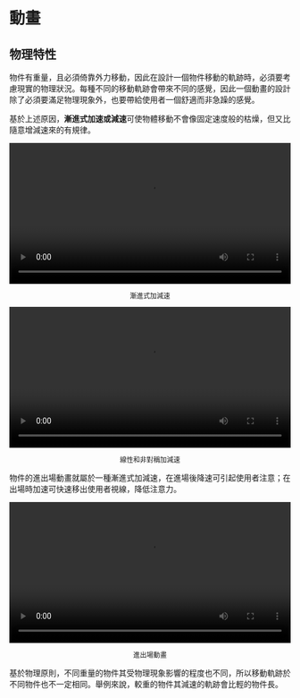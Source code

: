 # 動畫
## 物理特性
物件有重量，且必須倚靠外力移動，因此在設計一個物件移動的軌跡時，必須要考慮現實的物理狀況。每種不同的移動軌跡會帶來不同的感覺，因此一個動畫的設計除了必須要滿足物理現象外，也要帶給使用者一個舒適而非急躁的感覺。

基於上述原因，**漸進式加速或減速**可使物體移動不會像固定速度般的枯燥，但又比隨意增減速來的有規律。
<div>
<video height="auto" width="100%" preload="metadata" loop="" controls>
  <source src="https://material-design.storage.googleapis.com/videos/animation-authentic-motion-authenticMotion_massAndWeight_ex1_large_xhdpi.webm" type="video/webm">
  <source src="https://material-design.storage.googleapis.com/videos/animation-authentic-motion-authenticMotion_massAndWeight_ex1_large_xhdpi.mp4" type="video/mp4">
</video>
  <p style="text-align: center; font-size:12px"> 漸進式加減速</p>
</div>

<div>
<video height="auto" width="100%" preload="metadata" loop="" controls>
  <source src="http://material-design.storage.googleapis.com/publish/material_v_4/material_ext_publish/0B3T7oTWa3HiFVk5Lc195M3c4a28/animation-authenticmotion-massandweight-linear.webm" type="video/webm">
  <source src="http://material-design.storage.googleapis.com/publish/material_v_4/material_ext_publish/0B3T7oTWa3HiFVk5Lc195M3c4a28/animation-authenticmotion-massandweight-linear.mp4" type="video/mp4">
</video>
  <p style="text-align: center; font-size:12px"> 線性和非對稱加減速</p>
</div>

物件的進出場動畫就屬於一種漸進式加減速，在進場後降速可引起使用者注意；在出場時加速可快速移出使用者視線，降低注意力。
<div>
<video height="auto" width="100%" preload="metadata" loop="" controls>
  <source src="
http://material-design.storage.googleapis.com/publish/material_v_4/material_ext_publish/0B3T7oTWa3HiFS2hrd3dPVVFfdHM/animation-authenticmotion-massandweight-do.webm" type="video/webm">
  <source src="
http://material-design.storage.googleapis.com/publish/material_v_4/material_ext_publish/0B3T7oTWa3HiFS2hrd3dPVVFfdHM/animation-authenticmotion-massandweight-do.mp4" type="video/mp4">
</video>
  <p style="text-align: center; font-size:12px"> 進出場動畫</p>
</div>

基於物理原則，不同重量的物件其受物理現象影響的程度也不同，所以移動軌跡於不同物件也不一定相同。舉例來說，較重的物件其減速的軌跡會比輕的物件長。

